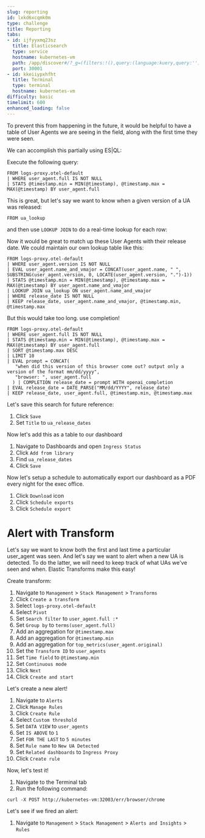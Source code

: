 ```yaml
---
slug: reporting
id: lxkd6xcqmk0m
type: challenge
title: Reporting
tabs:
- id: ijfyyxmq23sz
  title: Elasticsearch
  type: service
  hostname: kubernetes-vm
  path: /app/discover#/?_g=(filters:!(),query:(language:kuery,query:''),refreshInterval:(pause:!t,value:60000),time:(from:now-1h,to:now))&_a=(breakdownField:log.level,columns:!(),dataSource:(type:esql),filters:!(),hideChart:!f,interval:auto,query:(esql:'FROM%20logs-proxy.otel-default'),sort:!(!('@timestamp',desc)))
  port: 30001
- id: kkeiiypxhfht
  title: Terminal
  type: terminal
  hostname: kubernetes-vm
difficulty: basic
timelimit: 600
enhanced_loading: false
---
```



To prevent this from happening in the future, it would be helpful to have a table of User Agents we are seeing in the field, along with the first time they were seen.

We can accomplish this partially using ES|QL:

Execute the following query:
```
FROM logs-proxy.otel-default
| WHERE user_agent.full IS NOT NULL
| STATS @timestamp.min = MIN(@timestamp), @timestamp.max = MAX(@timestamp) BY user_agent.full
```

This is great, but let's say we want to know when a given version of a UA was released:


```
FROM ua_lookup
```

and then use `LOOKUP JOIN` to do a real-time lookup for each row:


Now it would be great to match up these User Agents with their release date. We could maintain our own lookup table like this:

```
FROM logs-proxy.otel-default
| WHERE user_agent.version IS NOT NULL
| EVAL user_agent.name_and_vmajor = CONCAT(user_agent.name, " ", SUBSTRING(user_agent.version, 0, LOCATE(user_agent.version, ".")-1))
| STATS @timestamp.min = MIN(@timestamp), @timestamp.max = MAX(@timestamp) BY user_agent.name_and_vmajor
| LOOKUP JOIN ua_lookup ON user_agent.name_and_vmajor
| WHERE release_date IS NOT NULL
| KEEP release_date, user_agent.name_and_vmajor, @timestamp.min, @timestamp.max
```


But this would take too long. use completion!

```
FROM logs-proxy.otel-default
| WHERE user_agent.full IS NOT NULL
| STATS @timestamp.min = MIN(@timestamp), @timestamp.max = MAX(@timestamp) BY user_agent.full
| SORT @timestamp.max DESC
| LIMIT 10
| EVAL prompt = CONCAT(
   "when did this version of this browser come out? output only a version of the format mm/dd/yyyy",
   "browser: ", user_agent.full
  ) | COMPLETION release_date = prompt WITH openai_completion
| EVAL release_date = DATE_PARSE("MM/dd/YYYY", release_date)
| KEEP release_date, user_agent.full, @timestamp.min, @timestamp.max
```

Let's save this search for future reference:

1. Click `Save`
2. Set `Title` to `ua_release_dates`

Now let's add this as a table to our dashboard

1. Navigate to Dashboards and open `Ingress Status`
2. Click `Add from library`
3. Find `ua_release_dates`
4. Click `Save`

Now let's setup a schedule to automatically export our dashboard as a PDF every night for the exec office.

1. Click `Download` icon
2. Click `Schedule exports`
3. Click `Schedule export`

# Alert with Transform


Let's say we want to know both the first and last time a particular user_agent was seen. And let's say we want to alert when a new UA is detected. To do the latter, we will need to keep track of what UAs we've seen and when. Elastic Transforms make this easy!

Create transform:
1. Navigate to `Management` > `Stack Management` > `Transforms`
2. Click `Create a transform`
3. Select `logs-proxy.otel-default`
4. Select `Pivot`
5. Set `Search filter` to `user_agent.full :*`
5. Set `Group by` to `terms(user_agent.full)`
6. Add an aggregation for `@timestamp.max`
7. Add an aggregation for `@timestamp.min`
8. Add an aggregation for `top_metrics(user_agent.original)`
9. Set the `Transform ID` to `user_agents`
10. Set `Time field` to `@timestamp.min`
10. Set `Continuous mode`
11. Click `Next`
12. Click `Create and start`

Let's create a new alert!

1. Navigate to `Alerts`
2. Click `Manage Rules`
2. Click `Create Rule`
4. Select `Custom threshold`
5. Set `DATA VIEW` to `user_agents`
6. Set `IS ABOVE` to `1`
7. Set `FOR THE LAST` to `5 minutes`
8. Set `Rule name` to `New UA Detected`
9. Set `Related dashboards` to `Ingress Proxy`
10. Click `Create rule`

Now, let's test it!

1. Navigate to the Terminal tab
2. Run the following command:
```bash,run
curl -X POST http://kubernetes-vm:32003/err/browser/chrome
```

Let's see if we fired an alert:

1. Navigate to `Management` > `Stack Management` > `Alerts and Insights` > `Rules`